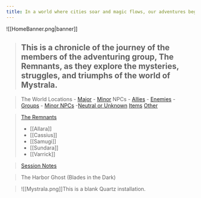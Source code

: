 ```yaml
---
title: In a world where cities soar and magic flows, our adventures begin...
---
```

![[HomeBanner.png|banner]]

>## This is a chronicle of the journey of the members of the adventuring group, **The Remnants**, as they explore the mysteries, struggles, and triumphs of the world of Mystrala.

>The World
>	Locations
>		- [Major](https://jerm-jerm.github.io/quartz/DND-Mystrala/1.-The-World/1-Locations/1-Major-Places/) 
>		- [Minor](https://jerm-jerm.github.io/quartz/DND-Mystrala/1.-The-World/1-Locations/2-Minor-Places/)
>	NPCs
>		- [Allies](https://jerm-jerm.github.io/quartz/DND-Mystrala/1.-The-World/2-NPCs/Allies/) 
>		- [Enemies](https://jerm-jerm.github.io/quartz/DND-Mystrala/1.-The-World/2-NPCs/Enemies/)
>		- [Groups](https://jerm-jerm.github.io/quartz/DND-Mystrala/1.-The-World/2-NPCs/Groups/) 
>		- [Minor NPCs](https://jerm-jerm.github.io/quartz/DND-Mystrala/1.-The-World/2-NPCs/Minor-NPCs/)
>		-[Neutral or Unknown](https://jerm-jerm.github.io/quartz/DND-Mystrala/1.-The-World/2-NPCs/Neutral-or-Unknown/)
>	[Items](https://jerm-jerm.github.io/quartz/DND-Mystrala/1.-The-World/3-Items/)
>	[Other](https://jerm-jerm.github.io/quartz/DND-Mystrala/1.-The-World/4-Other/)

>[The Remnants](https://jerm-jerm.github.io/quartz/DND-Mystrala/2.-The-Remnants/)
>	- [[Allara]] 
>	- [[Cassius]] 
>	- [[Samugi]] 
>	- [[Sundara]] 
>	- [[Varrick]]

>[Session Notes](https://jerm-jerm.github.io/quartz/DND-Mystrala/3.-Session-Notes/ )

>The Harbor Ghost (Blades in the Dark)

>![[Mystrala.png]]This is a blank Quartz installation.